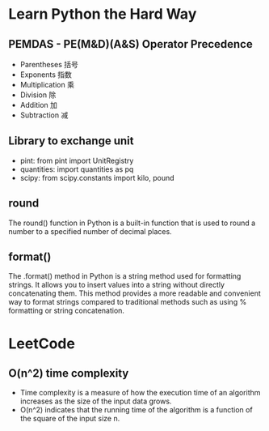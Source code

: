 # Learn Python the Hard Way
## PEMDAS - PE(M&D)(A&S) Operator Precedence
- Parentheses 括号
- Exponents 指数
- Multiplication 乘
- Division 除
- Addition 加
- Subtraction 减
## Library to exchange unit
- pint: from pint import UnitRegistry
- quantities: import quantities as pq
- scipy: from scipy.constants import kilo, pound
## round
The round() function in Python is a built-in function that is used to round a number to a specified number of decimal places.
## format()
The .format() method in Python is a string method used for formatting strings. It allows you to insert values into a string without directly concatenating them. This method provides a more readable and convenient way to format strings compared to traditional methods such as using % formatting or string concatenation.

# LeetCode
## O(n^2) time complexity
- Time complexity is a measure of how the execution time of an algorithm increases as the size of the input data grows.
- O(n^2) indicates that the running time of the algorithm is a function of the square of the input size n.
